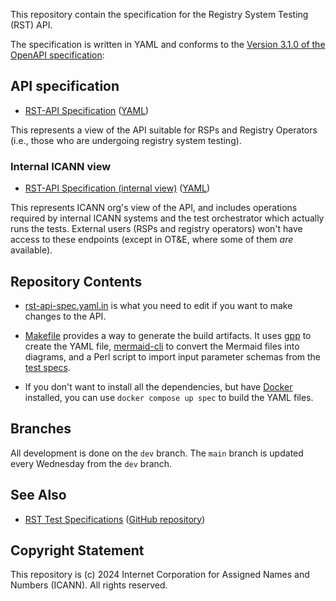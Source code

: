 This repository contain the specification for the Registry System Testing (RST)
API.

The specification is written in YAML and conforms to the [Version 3.1.0 of the
OpenAPI specification](https://spec.openapis.org/oas/latest.html):

## API specification

* [RST-API Specification](https://icann.github.io/rst-api-spec/rst-api-spec.html) ([YAML](rst-api-spec.yaml))

This represents a view of the API suitable for RSPs and Registry Operators
(i.e., those who are undergoing registry system testing).

### Internal ICANN view

* [RST-API Specification (internal view)](https://icann.github.io/rst-api-spec/rst-api-spec-internal.html) ([YAML](rst-api-spec-internal.yaml))

This represents ICANN org's view of the API, and includes operations required by
internal ICANN systems and the test orchestrator which actually runs the tests.
External users (RSPs and registry operators) won't have access to these
endpoints (except in OT&E, where some of them *are* available).

## Repository Contents

* [rst-api-spec.yaml.in](https://github.com/icann/rst-api-spec/blob/main/rst-api-spec.yaml.in)
  is what you need to edit if you want to make changes to the API.

* [Makefile](Makefile) provides a way to generate the build artifacts. It uses
  [gpp](https://logological.org/gpp) to create the YAML file, [mermaid-cli](https://github.com/mermaid-js/mermaid-cli)
  to convert the Mermaid files into diagrams, and a Perl script to import input
  parameter schemas from the [test specs](https://github.com/icann/rst-test-specs).

* If you don't want to install all the dependencies, but have
  [Docker](https://docker.com) installed, you can use `docker compose up spec`
  to build the YAML files.

## Branches

All development is done on the `dev` branch. The `main` branch is updated every
 Wednesday from the `dev` branch.

## See Also

* [RST Test Specifications](https://icann.github.io/rst-test-specs/) ([GitHub repository](https://github.com/icann/rst-test-specs))

## Copyright Statement

This repository is (c) 2024 Internet Corporation for Assigned Names and Numbers
(ICANN). All rights reserved.
